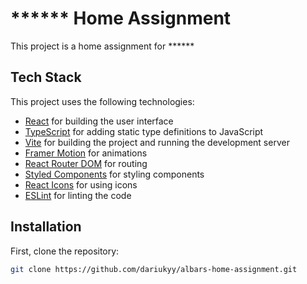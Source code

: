 # ****** Home Assignment

This project is a home assignment for ******
## Tech Stack

This project uses the following technologies:

- [React](https://reactjs.org/) for building the user interface
- [TypeScript](https://www.typescriptlang.org/) for adding static type definitions to JavaScript
- [Vite](https://vitejs.dev/) for building the project and running the development server
- [Framer Motion](https://www.framer.com/api/motion/) for animations
- [React Router DOM](https://reactrouter.com/) for routing
- [Styled Components](https://styled-components.com/) for styling components
- [React Icons](https://react-icons.github.io/react-icons/) for using icons
- [ESLint](https://eslint.org/) for linting the code

## Installation

First, clone the repository:

```bash
git clone https://github.com/dariukyy/albars-home-assignment.git
```
